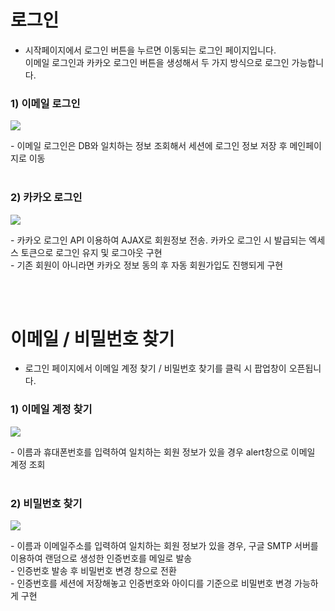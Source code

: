# 로그인
- 시작페이지에서 로그인 버튼을 누르면 이동되는 로그인 페이지입니다.<br>
이메일 로그인과 카카오 로그인 버튼을 생성해서 두 가지 방식으로 로그인 가능합니다.

### 1) 이메일 로그인
<img src="https://github.com/dooroojoo/semiproject_fork/blob/master/readme_image/emaillogin.gif">
<p>
- 이메일 로그인은 DB와 일치하는 정보 조회해서 세션에 로그인 정보 저장 후 메인페이지로 이동
<br>
 <br>
 
### 2) 카카오 로그인
<img src="https://github.com/dooroojoo/semiproject_fork/blob/master/readme_image/kakaologin.gif">
<p>
- 카카오 로그인 API 이용하여 AJAX로 회원정보 전송. 카카오 로그인 시 발급되는 엑세스 토큰으로 로그인 유지 및 로그아웃 구현 <br>
- 기존 회원이 아니라면 카카오 정보 동의 후 자동 회원가입도 진행되게 구현
<p>
 <br>
 <br>
 
 # 이메일 / 비밀번호 찾기
- 로그인 페이지에서 이메일 계정 찾기 / 비밀번호 찾기를 클릭 시 팝업창이 오픈됩니다.

### 1) 이메일 계정 찾기
<img src="https://github.com/dooroojoo/semiproject_fork/blob/master/readme_image/findemail.gif">
<p>
- 이름과 휴대폰번호를 입력하여 일치하는 회원 정보가 있을 경우 alert창으로 이메일 계정 조회
<br>
 <br>
 
### 2) 비밀번호 찾기
<img src="https://github.com/dooroojoo/semiproject_fork/blob/master/readme_image/findpwd.gif">
<p>
- 이름과 이메일주소를 입력하여 일치하는 회원 정보가 있을 경우, 구글 SMTP 서버를 이용하여 랜덤으로 생성한 인증번호를 메일로 발송 <br>
- 인증번호 발송 후 비밀번호 변경 창으로 전환<br>
- 인증번호를 세션에 저장해놓고 인증번호와 아이디를 기준으로 비밀번호 변경 가능하게 구현
 
